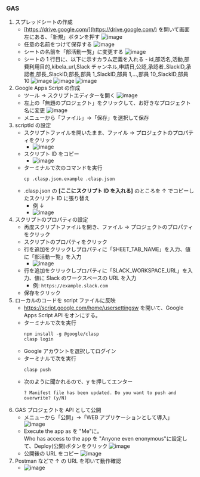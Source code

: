 ### GAS

1. スプレッドシートの作成
    - [https://drive.google.com/](https://drive.google.com/) を開いて画面左にある、「新規」ボタンを押す
      ![image](https://user-images.githubusercontent.com/39648121/101321714-22d5d680-38a9-11eb-8941-4c250afc909e.png)
    - 任意の名前をつけて保存する
      ![image](https://user-images.githubusercontent.com/39648121/101870006-182a8280-3bc4-11eb-89e5-18afe7620ae1.png)
          <!-- 後々、setUpSheet()関数に変更予定 -->
    - シートの名前を「部活動一覧」に変更する
      ![image](https://user-images.githubusercontent.com/39648121/101871767-7d33a780-3bc7-11eb-875a-51849e3467f3.png)
    - シートの 1 行目に、以下に示すカラム定義を入れる - id,部活名,活動,部費利用目的,kibela_url,Slack チャンネル,申請日,公認,承認者\_SlackID,承認者,部長\_SlackID,部長,部員 1_SlackID,部員 1,...,部員 10_SlackID,部員 10
      ![image](https://user-images.githubusercontent.com/38882716/109269787-5e50c300-7850-11eb-8cd3-c7cfe9437633.png)
      ![image](https://user-images.githubusercontent.com/38882716/109269784-5db82c80-7850-11eb-97c7-be7540876df6.png)
      ![image](https://user-images.githubusercontent.com/38882716/109269782-5c86ff80-7850-11eb-9f90-17c3036f38cc.png)
          <!-- 後々、setUpSheet()関数に変更ここまで -->
2. Google Apps Script の作成
    - ツール → スクリプトエディターを開く
      ![image](https://user-images.githubusercontent.com/39648121/101870059-34c6ba80-3bc4-11eb-9ea5-6110afa61873.png)
    - 左上の「無題のプロジェクト」をクリックして、お好きなプロジェクト名に変更
      ![image](https://user-images.githubusercontent.com/39648121/101870290-a7379a80-3bc4-11eb-8cd2-56778cc58ec8.png)
    - メニューから「ファイル」→「保存」を選択して保存
3. scriptId の設定
    - スクリプトファイルを開いたまま、ファイル → プロジェクトのプロパティをクリック
        - ![image](https://user-images.githubusercontent.com/39648121/101322980-4568ef00-38ab-11eb-80ed-6e3a69881978.png)
    - スクリプト ID をコピー
        - ![image](https://user-images.githubusercontent.com/39648121/101323769-8c0b1900-38ac-11eb-9a03-a802ab0bf87e.png)
    - ターミナルで次のコマンドを実行
        ```shell
        cp .clasp.json.example .clasp.json
        ```
    - .clasp.json の **[ここにスクリプト ID を入れる]** のところを ↑ でコピーしたスクリプト ID に張り替え
        - 例 ↓
        - ![image](https://user-images.githubusercontent.com/39648121/101324166-23706c00-38ad-11eb-99a2-c5cca05276ac.png)
4. スクリプトのプロパティの設定
    - 再度スクリプトファイルを開き、ファイル → プロジェクトのプロパティをクリック
    - スクリプトのプロパティをクリック
    - 行を追加をクリックしプロパティに「SHEET_TAB_NAME」を入力、値に「部活動一覧」を入力
        - ![image](https://user-images.githubusercontent.com/38882716/109267761-707d3200-784d-11eb-8545-714fab39be50.png)
    - 行を追加をクリックしプロパティに「SLACK_WORKSPACE_URL」を入力、値に Slack のワークスペースの URL を入力
        - 例: `https://example.slack.com`
    - 保存をクリック
5. ローカルのコードを script ファイルに反映
    - https://script.google.com/home/usersettingsw を開いて、Google Apps Script API をオンにする。
    - ターミナルで次を実行
        ```shell
        npm install -g @google/clasp
        clasp login
        ```
    - Google アカウントを選択してログイン
    - ターミナルで次を実行
        ```shell
        clasp push
        ```
    - 次のように聞かれるので、y を押してエンター
        ```shell
        ? Manifest file has been updated. Do you want to push and overwrite? (y/N)
        ```
6. GAS プロジェクトを API として公開
    - メニューから「公開」→「WEB アプリケーションとして導入」
      ![image](https://user-images.githubusercontent.com/39648121/101870385-da7a2980-3bc4-11eb-9a21-659aa2f8e646.png)
    - Execute the app as を "Me"に。</br>Who has access to the app を "Anyone even enonymous"に設定して、Deploy(公開)ボタンをクリック
      ![image](https://user-images.githubusercontent.com/39648121/101870515-1a411100-3bc5-11eb-8f11-90b397ef0392.png)
    - 公開後の URL をコピー
      ![image](https://user-images.githubusercontent.com/39648121/101870625-5aa08f00-3bc5-11eb-9c17-18e13ad6d284.png)
7. Postman などで ↑ の URL を叩いて動作確認
    - ![image](https://user-images.githubusercontent.com/38882716/109268429-69a2ef00-784e-11eb-8004-7eb38079e5b0.png)

